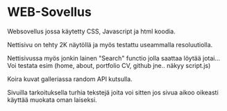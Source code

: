 # WEB-Sovellus
Websovellus jossa käytetty CSS, Javascript ja html koodia.

Nettisivu on tehty 2K näytöllä ja myös testattu useammalla resoluutiolla.

Nettisivussa myös jonkin lainen "Search" functio jolla saattaa löytää jotai... Voi testata esim (home, about, portfolio CV, github jne.. näkyy script.js)

Koira kuvat galleriassa random API kutsulla.

Sivuilla tarkoituksella turhia tekstejä joita voi sitten jos sivua aikoo oikeasti käyttää muokata oman laiseksi.